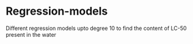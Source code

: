 # Regression-models
Different regression models upto degree 10 to find the content of LC-50 present in the water
